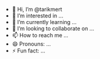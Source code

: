 - 👋 Hi, I’m @tarikmert
- 👀 I’m interested in ...
- 🌱 I’m currently learning ...
- 💞️ I’m looking to collaborate on ...
- 📫 How to reach me ...
- 😄 Pronouns: ...
- ⚡ Fun fact: ...

<!---
tarikmert/tarikmert is a ✨ special ✨ repository because its `README.md` (this file) appears on your GitHub profile.
You can click the Preview link to take a look at your changes.
--->
